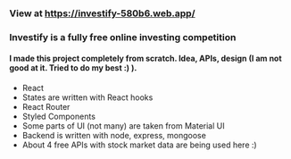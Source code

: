 ### View at https://investify-580b6.web.app/  
### Investify is a fully free online investing competition 

#### I made this project completely from scratch. Idea, APIs, design (I am not good at it. Tried to do my best :) ).
- React
- States are written with React hooks
- React Router
- Styled Components
- Some parts of UI (not many) are taken from Material UI
- Backend is written with node, express, mongoose
- About 4 free APIs with stock market data are being used here :) 

